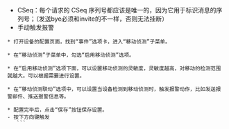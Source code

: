 - CSeq：每个请求的 CSeq 序列号都应该是唯一的，因为它用于标识消息的序列号；（发送bye必须和invite的不一样，否则无法挂断）
- 手动触发报警
 ```
 * 打开设备的配置页面，找到“事件”选项卡，进入“移动侦测”子菜单。

* 在“移动侦测”子菜单中，勾选“启用移动侦测”选项。

* 在“启用移动侦测”选项下面，可以设置移动侦测的灵敏度，灵敏度越高，对移动的检测范围就越大。可以根据需要进行设置。

* 在“移动侦测联动”选项中，可以设置当设备检测到移动侦测时，触发报警动作，比如发送报警邮件、推送报警信息等。

* 配置完毕后，点击“保存”按钮保存设置。
 - 按下方向键触发
    ```  
